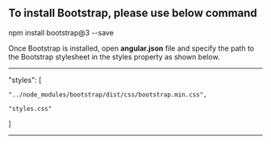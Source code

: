 To install Bootstrap, please use below command
----------------------------------------------

npm install bootstrap@3 --save

Once Bootstrap is installed, open **angular.json** file and specify the path to the Bootstrap stylesheet in the styles property 
as shown below.
**********************************************************************
"styles": [

    "../node_modules/bootstrap/dist/css/bootstrap.min.css",
    
    "styles.css"
]
**********************************************************************
